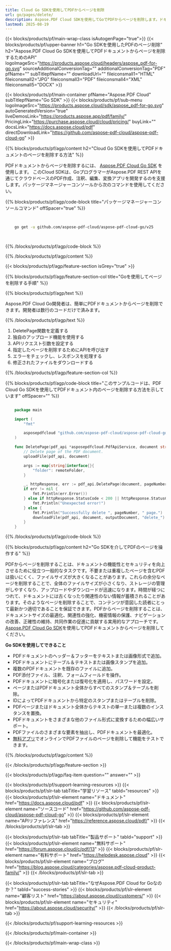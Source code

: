```yaml
---
title: Cloud Go SDKを使用してPDFからページを削除
url: go/pages/delete/
description: Aspose.PDF Cloud SDKを使用してGoでPDFからページを削除します。ドキュメントのクリーンアップを自動化します。
lastmod: 2025-08-19
---
```


{{< blocks/products/pf/main-wrap-class isAutogenPage="true">}}
{{< blocks/products/pf/upper-banner h1="Go SDKを使用したPDFのページ削除" h2="Aspose.PDF Cloud Go SDKを使用してPDFドキュメントからページを削除するためのAPI" logoImageSrc="https://products.aspose.cloud/headers/aspose_pdf-for-go.svg" sourceAdditionalConversionTag="" additionalConversionTag="PDF" pfName="" subTitlepfName="" downloadUrl="" fileiconsmall1="HTML" fileiconsmall2="JPG" fileiconsmall3="PDF" fileiconsmall4="XML" fileiconsmall5="DOCX" >}}

{{< blocks/products/pf/main-container pfName="Aspose.PDF Cloud" subTitlepfName="Go SDK" >}}
{{< blocks/products/pf/sub-menu logoImageSrc="https://products.aspose.cloud/sdk/aspose_pdf-for-go.svg"
autoGeneratedVersion="true"
liveDemosLink="https://products.aspose.app/pdf/family/" PricingLink="https://purchase.aspose.cloud/cloud/pricing/" buyLink="" docsLink="https://docs.aspose.cloud/pdf"  directDownloadLink="https://github.com/aspose-pdf-cloud/aspose-pdf-cloud-go" >}}

{{% blocks/products/pf/agp/content h2="Cloud Go SDKを使用してPDFドキュメントのページを削除する方法" %}}

PDFドキュメントからページを削除するには、
[Aspose.PDF Cloud Go SDK](https://products.aspose.cloud/pdf/go/) を使用します。
このCloud SDKは、GoプログラマーがAspose.PDF REST APIを通じてクラウドベースのPDF作成、注釈、編集、変換アプリを開発するのを支援します。パッケージマネージャーコンソールから次のコマンドを使用してください。

{{% blocks/products/pf/agp/code-block title="パッケージマネージャーコンソールコマンド" offSpacer="true" %}}

```bash

     
    go get -u github.com/aspose-pdf-cloud/aspose-pdf-cloud-go/v25
     
     
```

{{% /blocks/products/pf/agp/code-block %}}

{{% /blocks/products/pf/agp/content %}}

{{< blocks/products/pf/agp/feature-section isGrey="true" >}}

{{% blocks/products/pf/agp/feature-section-col title="Goを使用してページを削除する手順" %}}

{{% blocks/products/pf/agp/text %}}

Aspose.PDF Cloud Go開発者は、簡単にPDFドキュメントからページを削除できます。開発者は数行のコードだけで済みます。

{{% /blocks/products/pf/agp/text %}}

1. DeletePage関数を定義する
1. 独自のアップロード機能を使用する
1. APIリクエスト引数を設定する
1. 指定したページを削除するためにAPIを呼び出す
1. エラーをチェックし、レスポンスを処理する
1. 修正されたファイルをダウンロードする

{{% /blocks/products/pf/agp/feature-section-col %}}

{{% blocks/products/pf/agp/code-block title="このサンプルコードは、PDF Cloud Go SDKを使用してPDFドキュメント内のページを削除する方法を示しています" offSpacer="" %}}

```go

    package main

    import (
        "fmt"

        asposepdfcloud "github.com/aspose-pdf-cloud/aspose-pdf-cloud-go/v25"
    )

    func DeletePage(pdf_api *asposepdfcloud.PdfApiService, document string, pageNumber int32, outputDocument string, remoteFolder string) {
        // Delete page of the PDF document.
        uploadFile(pdf_api, document)

        args := map[string]interface{}{
            "folder": remoteFolder,
        }

        _, httpResponse, err := pdf_api.DeletePage(document, pageNumber, args)
        if err != nil {
            fmt.Println(err.Error())
        } else if httpResponse.StatusCode < 200 || httpResponse.StatusCode > 299 {
            fmt.Println("Unexpected error!")
        } else {
            fmt.Println("Successfully delete ", pageNumber, " page.")
            downloadFile(pdf_api, document, outputDocument, "delete_")
        }
    }
```

{{% /blocks/products/pf/agp/code-block %}}

{{% blocks/products/pf/agp/content h2="Go SDKを介してPDFのページを操作する" %}}

​PDFからページを削除することは、ドキュメントの機能性とセキュリティを向上させるために役立つ一般的なタスクです。不要または重複したページを含むPDFは扱いにくく、ファイルサイズが大きくなることがあります。これらの余分なページを削除することで、全体のファイルサイズが小さくなり、ストレージの管理がしやすくなり、アップロードやダウンロードが迅速になります。時間が経つにつれて、ドキュメントには古くなったり関連性のない情報が蓄積されることがあります。そのようなページを削除することで、コンテンツが意図した読者にとって最新かつ適切であることを保証できます。PDFからページを削除することは、ドキュメントサイズの最適化、関連性の強化、機密情報の保護、ナビゲーションの改善、正確性の維持、共同作業の促進に貢献する実用的なアプローチです。[Aspose.PDF Cloud Go SDK](https://products.aspose.cloud/pdf/go/)を使用してPDFドキュメントからページを削除してください。

**Go SDKを使用してできること**

+ PDFドキュメントのヘッダー＆フッターをテキストまたは画像形式で追加。
+ PDFドキュメントにテーブル＆テキストまたは画像スタンプを追加。
+ 複数のPDFドキュメントを既存のファイルに追加。
+ PDF添付ファイル、注釈、フォームフィールドを操作。
+ PDFドキュメントに暗号化または復号化を適用し、パスワードを設定。
+ ページまたはPDFドキュメント全体からすべてのスタンプ＆テーブルを削除。
+ IDによってPDFドキュメントから特定のスタンプまたはテーブルを削除。
+ PDFページまたはドキュメント全体からテキストの単一または複数のインスタンスを置換。
+ PDFドキュメントをさまざまな他のファイル形式に変換するための幅広いサポート。
+ PDFファイルのさまざまな要素を抽出し、PDFドキュメントを最適化。
+ [無料アプリ](https://products.aspose.app/pdf/)でオンラインでPDFファイルのページを削除して機能をテストできます。

{{% /blocks/products/pf/agp/content %}}

{{< /blocks/products/pf/agp/feature-section >}}

{{< blocks/products/pf/agp/faq-item question="" answer="" >}}

{{< blocks/products/pf/support-learning-resources >}}
{{< blocks/products/pf/slr-tab tabTitle="学習リソース" tabId="resources" >}}
{{< blocks/products/pf/slr-element name="ドキュメント" href="https://docs.aspose.cloud/pdf" >}}
{{< blocks/products/pf/slr-element name="ソースコード" href="https://github.com/aspose-pdf-cloud/aspose-pdf-cloud-go" >}}
{{< blocks/products/pf/slr-element name="APIリファレンス" href="https://reference.aspose.cloud/pdf/" >}}
{{< /blocks/products/pf/slr-tab >}}

{{< blocks/products/pf/slr-tab tabTitle="製品サポート" tabId="support" >}}
{{< blocks/products/pf/slr-element name="無料サポート" href="https://forum.aspose.cloud/c/pdf/13" >}}
{{< blocks/products/pf/slr-element name="有料サポート" href="https://helpdesk.aspose.cloud" >}}
{{< blocks/products/pf/slr-element name="ブログ" href="https://blog.aspose.cloud/categories/aspose.pdf-cloud-product-family/" >}}
{{< /blocks/products/pf/slr-tab >}}

{{< blocks/products/pf/slr-tab tabTitle="なぜAspose.PDF Cloud for Goなのか？" tabId="success-stories" >}}
{{< blocks/products/pf/slr-element name="顧客リスト" href="https://about.aspose.cloud/customers/" >}}
{{< blocks/products/pf/slr-element name="セキュリティ" href="https://about.aspose.cloud/security/" >}}
{{< /blocks/products/pf/slr-tab >}}

{{< /blocks/products/pf/support-learning-resources >}}

{{< /blocks/products/pf/main-container >}}

{{< /blocks/products/pf/main-wrap-class >}}

